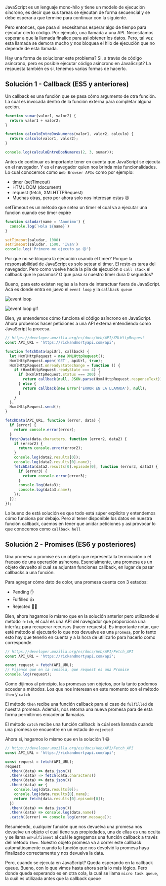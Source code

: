 JavaScript es un lenguaje mono-hilo y tiene un modelo de ejecución síncrono, es decir que sus tareas se ejecutan de forma secuencial y se debe esperar a que termine para continuar con la siguiente.

Pero entonces, que pasa si necesitamos esperar algo de tiempo para ejecutar cierto código. Por ejemplo, una llamada a una API. Necesitamos esperar a que la llamada finalice para asi obtener los datos. Pero, tal vez esta llamada se demora mucho y nos bloquea el hilo de ejecución que no depende de esta llamada.

Hay una forma de solucionar este problema? Si, a través de código asíncrono, pero es posible ejecutar código asíncrono en JavaScript? La respuesta también es si, tenemos varias formas de hacerlo.

## Solución 1 - Callback (ES5 y anteriores)
Un callback es una función que se pasa cómo argumento de otra función. La cual es invocada dentro de la función externa para completar alguna acción.

```js
function sumar(valor1, valor2) {
  return valor1 + valor2;
}

function calculoEntreDosNumeros(valor1, valor2, calculo) {
  return calculo(valor1, valor2);
}

console.log(calculoEntreDosNumeros(2, 3, sumar));
```

Antes de continuar es importante tener en cuenta que JavaScript se ejecuta en el navegador. Y es el navegador quien nos brinda más funcionalidades. Lo cual conocemos como `Web Browser APIs` como por ejemplo:
  - timer (setTimeout)
  - HTML DOM (document)
  - request (fetch, XMLHTTPRequest)
  - Muchas otras, pero por ahora solo nos interesan estas 😉

setTimeout es un método que setea un timer el cual va a ejecutar una funcion cuando ese timer expire
```js
function saludar(name = 'Anonimo') {
  console.log(`Hola ${name}`)
}

setTimeout(saludar, 1000)
setTimeout(saludar, 1500, 'Ivan')
console.log('Primero me ejecuto yo 😉')
```

Por que no se bloquea la ejecución usando el timer? Porque la responsabilidad de JavaScript es solo setear el timer. El resto es tarea del navegador. Pero como vuelve hacia la pila de ejecución o `call stack` el callback que le pasamos? O que pasa si nuestro timer dura 0 segundos?

Bueno, para esto existen reglas a la hora de interactuar fuera de JavaScript. Acá es donde entra en juevo el `event loop` y la `callback queue`

![event loop](https://aseemrb.me/images/weird-awesome-javascript/chrome.png)

![event loop gif](https://d6vdma9166ldh.cloudfront.net/media/images/fce32518-167c-4981-ac3a-a8e0dc1237c3.gif)

Bien, ya entendemos cómo funciona el código asíncrono en JavaScript. Ahora probemos hacer peticiones a una API externa entendiendo como JavaScript la procesa.

```js
// https://developer.mozilla.org/es/docs/Web/API/XMLHttpRequest
const API_URL = 'https://rickandmortyapi.com/api';

function fetchData(apiUrl, callback) {
  let HxmlHttpRequest = new XMLHttpRequest();
  HxmlHttpRequest.open('GET', apiUrl, true);
  HxmlHttpRequest.onreadystatechange = function () {
    if (HxmlHttpRequest.readyState === 4) {
      if (HxmlHttpRequest.status === 200) {
        return callback(null, JSON.parse(HxmlHttpRequest.responseText));
      } else {
        return callback(new Error('ERROR EN LA LLAMADA'), null);
      }
    }
  };
  HxmlHttpRequest.send();
}

fetchData(API_URL, function (error, data) {
  if (error) {
    return console.error(error);
  }
  fetchData(data.characters, function (error2, data2) {
    if (error2) {
      return console.error(error2);
    }
    console.log(data2.results[0]);
    console.log(data2.results[0].name);
    fetchData(data2.results[0].episode[0], function (error3, data3) {
      if (error3) {
        return console.error(error3);
      }
      console.log(data3);
      console.log(data3.name);
    });
  });
});
```

Lo bueno de está solución es que todo está súper explícito y entendemos cómo funciona por debajo. Pero al tener disponible los datos en nuestra función callback, caemos en tener que anidar peticiones y asi provocar lo que conocemos como `callback hell`

## Solución 2 - Promises (ES6 y posteriores)
Una promesa o promise es un objeto que representa la terminación o el fracaso de una operación asíncrona. Esencialmente, una promesa es un objeto devuelto al cual se adjuntan funciones callback, en lugar de pasar callbacks a una función.

Para agregar cómo dato de color, una promesa cuenta con 3 estados:
  - Pending ✋
  - Fulfilled 👍
  - Rejected 🙅‍♂️

Bien, ahora hagamos lo mismo que en la solución anterior pero utilizando el metodo `fetch`, el cuál es una API del navegador que proporciona una interfaz para recuperar recursos (hacer requests). Es importante notar, que esté método al ejecutarlo lo que nos devuelve es una `promesa`, por lo tanto esto hay que tenerlo en cuenta y a la hora de utilizarlo para hacerlo como corresponde.

```js
// https://developer.mozilla.org/es/docs/Web/API/Fetch_API
const API_URL = 'https://rickandmortyapi.com/api';

const request = fetch(API_URL);
// Fijense que en la consola, que request es una Promise
console.log(request);
```

Como dijimos al principio, las promesas son objetos, por la tanto podemos acceder a métodos. Los que nos interesan en este momento son el método `then` y `catch`

El método `then` recibe una función callback para el caso de `fulfilled` de nuestra promesa. Además, nos retorna una nueva promesa para de esta forma permitirnos encadenar llamadas.  

El método `catch` recibe una función callback la cúal será llamada cuando una promesa se encuentre en un estado de `rejected`

Ahora si, hagamos lo mismo que en la solución 1 😅

```js
// https://developer.mozilla.org/es/docs/Web/API/Fetch_API
const API_URL = 'https://rickandmortyapi.com/api';

const request = fetch(API_URL);
request
  .then((data) => data.json())
  .then((data) => fetch(data.characters))
  .then((data) => data.json())
  .then((data) => {
    console.log(data.results[0]);
    console.log(data.results[0].name);
    return fetch(data.results[0].episode[0]);
  })
  .then((data) => data.json())
  .then((data) => console.log(data.name))
  .catch((error) => console.log(error.message));
```

Resumiendo, cualquier función que nos devuelva una promesa nos devuelve un objeto el cual tiene sus propiedades, una de ellas es una oculta y se llama `onFulfilment` al cuál le agregamos una función callback a través del método `then`. Nuestro objeto promesa va a correr este callback automáticamente cuando la función que nos devolvió la promesa haya finalizado correctamente y nos devuelva la data.  

Pero, cuando se ejecuta en JavaScript? Queda esperando en la callback queue. Bueno, con lo que vimos hasta ahora sería lo más lógico. Pero donde queda esperando es en otra cola, la cuál se llama `micro task queue`, la cuál es utilizada antes que la callback queue

